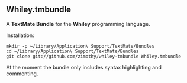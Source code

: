 Whiley.tmbundle
---------------

A **TextMate Bundle** for the **Whiley** programming language.

Installation:

    mkdir -p ~/Library/Application\ Support/TextMate/Bundles
    cd ~/Library/Application\ Support/TextMate/Bundles
    git clone git://github.com/zimothy/whiley-tmbundle Whiley.tmbundle

At the moment the bundle only includes syntax highlighting and commenting.
